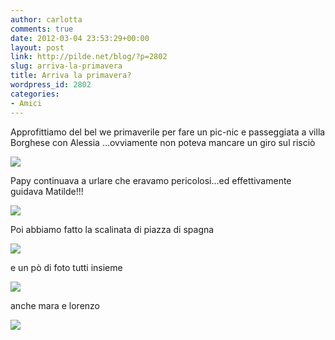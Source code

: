 ```yaml
---
author: carlotta
comments: true
date: 2012-03-04 23:53:29+00:00
layout: post
link: http://pilde.net/blog/?p=2802
slug: arriva-la-primavera
title: Arriva la primavera?
wordpress_id: 2802
categories:
- Amici
---
```


Approfittiamo del bel we primaverile per fare un pic-nic e passeggiata a villa Borghese con Alessia ...ovviamente non poteva mancare un giro sul risciò

![]({{baseurl}}/uploads/2012/03/riscio1.jpg)




Papy continuava a urlare che eravamo pericolosi...ed effettivamente guidava Matilde!!!

![]({{baseurl}}/uploads/2012/03/riscio2.jpg)




Poi abbiamo fatto la scalinata di piazza di spagna

![]({{baseurl}}/uploads/2012/03/mmati.jpg)




e un pò di foto tutti insieme

![]({{baseurl}}/uploads/2012/03/family.jpg)




anche mara e lorenzo

![]({{baseurl}}/uploads/2012/03/tutti.jpg)



